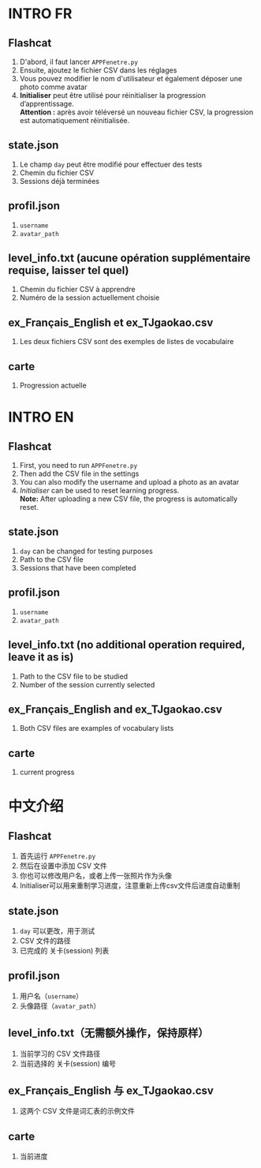 # INTRO FR  

## Flashcat
1. D'abord, il faut lancer `APPFenetre.py`  
2. Ensuite, ajoutez le fichier CSV dans les réglages  
3. Vous pouvez modifier le nom d'utilisateur et également déposer une photo comme avatar  
4. **Initialiser** peut être utilisé pour réinitialiser la progression d’apprentissage.  
**Attention :** après avoir téléversé un nouveau fichier CSV, la progression est automatiquement réinitialisée.  

## state.json
1. Le champ `day` peut être modifié pour effectuer des tests  
2. Chemin du fichier CSV  
3. Sessions déjà terminées  

## profil.json
1. `username`  
2. `avatar_path`  

## level_info.txt (aucune opération supplémentaire requise, laisser tel quel)  
1. Chemin du fichier CSV à apprendre  
2. Numéro de la session actuellement choisie  

## ex_Français_English et ex_TJgaokao.csv  
1. Les deux fichiers CSV sont des exemples de listes de vocabulaire  

## carte  
1. Progression actuelle   

# INTRO EN  

## Flashcat
1. First, you need to run `APPFenetre.py`  
2. Then add the CSV file in the settings  
3. You can also modify the username and upload a photo as an avatar  
4. *Initialiser* can be used to reset learning progress.  
**Note:** After uploading a new CSV file, the progress is automatically reset.  

## state.json
1. `day` can be changed for testing purposes  
2. Path to the CSV file  
3. Sessions that have been completed  

## profil.json
1. `username`  
2. `avatar_path`  

## level_info.txt (no additional operation required, leave it as is)  
1. Path to the CSV file to be studied  
2. Number of the session currently selected  

## ex_Français_English and ex_TJgaokao.csv  
1. Both CSV files are examples of vocabulary lists

## carte  
1. current progress  

# 中文介绍  

## Flashcat
1. 首先运行 `APPFenetre.py`  
2. 然后在设置中添加 CSV 文件  
3. 你也可以修改用户名，或者上传一张照片作为头像
4. Initialiser可以用来重制学习进度，注意重新上传csv文件后进度自动重制

## state.json
1. `day` 可以更改，用于测试  
2. CSV 文件的路径  
3. 已完成的 关卡(session) 列表  

## profil.json
1. 用户名（`username`）  
2. 头像路径（`avatar_path`）  

## level_info.txt（无需额外操作，保持原样）  
1. 当前学习的 CSV 文件路径  
2. 当前选择的 关卡(session) 编号  

## ex_Français_English 与 ex_TJgaokao.csv  
1. 这两个 CSV 文件是词汇表的示例文件  

## carte  
1. 当前进度  





